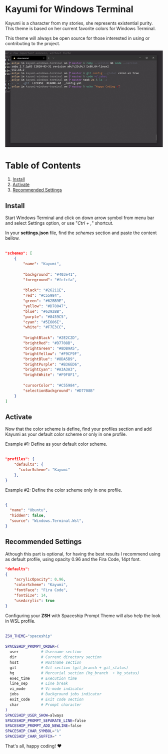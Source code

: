 # Kayumi for Windows Terminal

Kayumi is a character from my stories, she represents existential purity. This theme is based on her current favorite colors for Windows Terminal.

This theme will always be open source for those interested in using or contributing to the project.

![Kayumi for Windows Terminal Preview](https://raw.githubusercontent.com/Avlye/kayumi-windows-terminal/master/kayumi-windows-terminal.png)

# Table of Contents
1. [Install](#install)
2. [Activate](#activate)
3. [Recommended Settings](#recommended-settings)

## Install

Start Windows Terminal and click on down arrow symbol from menu bar and select Settings option, or use "*Ctrl + ,*" shortcut.

In your **settings.json** file, find the *schemes* section and paste the content bellow.

```json

"schemes": [
    {
        "name": "Kayumi",

        "background": "#403e41",
        "foreground": "#fcfcfa",

        "black": "#26211E",
        "red": "#C55984",
        "green": "#62BB9E",
        "yellow": "#D78047",
        "blue": "#6292BB",
        "purple": "#8459C5",
        "cyan": "#5E606E",
        "white": "#F7E3CC",

        "brightBlack": "#2E2C2D",
        "brightRed": "#D7708B",
        "brightGreen": "#8DB9A5",
        "brightYellow": "#F9CF9F",
        "brightBlue": "#8DA5B9",
        "brightPurple": "#B36ED6",
        "brightCyan": "#A3A3A3",
        "brightWhite": "#F9F8F1",

        "cursorColor": "#C55984",
        "selectionBackground": "#D7708B"
    }
]

```

## Activate

Now that the color scheme is define, find your profiles section and add Kayumi as your default color scheme or only in one profile.

Example #1: Define as your default color scheme.

```json

"profiles": {
    "defaults": {
      "colorScheme": "Kayumi"
    },
}

```

Example #2: Define the color scheme only in one profile.

```json

{
  "name": "Ubuntu",
  "hidden": false,
  "source": "Windows.Terminal.Wsl",
}

```

## Recommended Settings

Athough this part is optional, for having the best results I recommend using as default profile, using opacity 0.96 and the Fira Code, 14pt font.

```json
"defaults":
{
    "acrylicOpacity": 0.96,
    "colorScheme": "Kayumi",
    "fontFace": "Fira Code",
    "fontSize": 14,
    "useAcrylic": true
}
```

Configuring your **ZSH** with Spaceship Prompt Theme will also help the look in WSL profile.

```zsh

ZSH_THEME="spaceship"

SPACESHIP_PROMPT_ORDER=(
  user          # Username section
  dir           # Current directory section
  host          # Hostname section
  git           # Git section (git_branch + git_status)
  hg            # Mercurial section (hg_branch  + hg_status)
  exec_time     # Execution time
  line_sep      # Line break
  vi_mode       # Vi-mode indicator
  jobs          # Background jobs indicator
  exit_code     # Exit code section
  char          # Prompt character
)
SPACESHIP_USER_SHOW=always
SPACESHIP_PROMPT_SEPARATE_LINE=false
SPACESHIP_PROMPT_ADD_NEWLINE=false
SPACESHIP_CHAR_SYMBOL="λ"
SPACESHIP_CHAR_SUFFIX=" "

```

That's all, happy coding! :heart:

